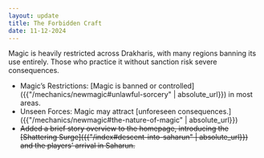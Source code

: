 ```yaml
---
layout: update
title: The Forbidden Craft
date: 11-12-2024
---
```

Magic is heavily restricted across Drakharis, with many regions banning its use entirely. Those who practice it without sanction risk severe consequences.
- Magic’s Restrictions: [Magic is banned or controlled]({{"/mechanics/newmagic#unlawful-sorcery" | absolute_url}}) in most areas.
- Unseen Forces: Magic may attract [unforeseen consequences.]({{"/mechanics/newmagic#the-nature-of-magic" | absolute_url}})
- ~~Added a brief story overview to the homepage, introducing the [Shattering Surge]({{"/index#descent-into-saharun" | absolute_url}}) and the players’ arrival in Saharun.~~